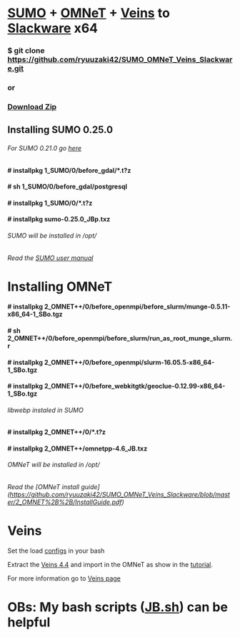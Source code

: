 # [SUMO](https://sourceforge.net/projects/sumo/) + [OMNeT](https://omnetpp.org/) + [Veins](http://veins.car2x.org/) to [Slackware](http://www.slackware.com/) x64

### $ git clone https://github.com/ryuuzaki42/SUMO_OMNeT_Veins_Slackware.git

### or

### [Download Zip](https://github.com/ryuuzaki42/SUMO_OMNeT_Veins_Slackware/archive/master.zip)

## Installing SUMO 0.25.0
###### For SUMO 0.21.0 go [here](https://github.com/ryuuzaki42/SUMO_OMNeT_Veins_Slackware/tree/master/1_SUMO/SUMO-0.21.0)

#### # installpkg 1_SUMO/0/before_gdal/*.t?z
#### # sh 1_SUMO/0/before_gdal/postgresql
#### # installpkg 1_SUMO/0/*.t?z
#### # installpkg sumo-0.25.0_JBp.txz

###### SUMO will be installed in /opt/

###### Read the [SUMO user manual](https://github.com/ryuuzaki42/SUMO_OMNeT_Veins_Slackware/blob/master/1_SUMO/sumo-user.pdf)

# Installing OMNeT

#### # installpkg 2_OMNET++/0/before_openmpi/before_slurm/munge-0.5.11-x86_64-1_SBo.tgz
#### # sh 2_OMNET++/0/before_openmpi/before_slurm/run_as_root_munge_slurm.r
#### # installpkg 2_OMNET++/0/before_openmpi/slurm-16.05.5-x86_64-1_SBo.tgz
#### # installpkg 2_OMNET++/0/before_webkitgtk/geoclue-0.12.99-x86_64-1_SBo.tgz
###### libwebp instaled in SUMO
#### # installpkg 2_OMNET++/0/*.t?z
#### # installpkg 2_OMNET++/omnetpp-4.6_JB.txz

###### OMNeT will be installed in /opt/

###### Read the [OMNeT install guide] (https://github.com/ryuuzaki42/SUMO_OMNeT_Veins_Slackware/blob/master/2_OMNET%2B%2B/InstallGuide.pdf)

# Veins

Set the load [configs](https://github.com/ryuuzaki42/SUMO_OMNeT_Veins_Slackware/blob/master/info.r) in your bash

Extract the [Veins 4.4](https://github.com/ryuuzaki42/SUMO_OMNeT_Veins_Slackware/blob/master/3_Veins/veins-veins-4.4.zip) and import in the OMNeT as show in the [tutorial](https://github.com/ryuuzaki42/SUMO_OMNeT_Veins_Slackware/blob/master/3_Veins/veins_tutorial.pdf).

For more information go to [Veins page](http://veins.car2x.org/)

# OBs: My bash scripts ([JB.sh](https://github.com/ryuuzaki42/SUMO_OMNeT_Veins_Slackware/tree/master/3_Veins/JB%20scripts)) can be helpful
